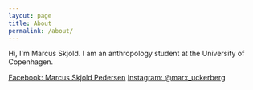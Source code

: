 ```yaml
---
layout: page
title: About
permalink: /about/
---
```


Hi, I'm Marcus Skjold.
I am an anthropology student at the University of Copenhagen.

[Facebook: Marcus Skjold Pedersen](https://www.facebook.com/marcus.p.pedersen/)
[Instagram: @marx_uckerberg](https://instagram.com/marx_uckerberg)
